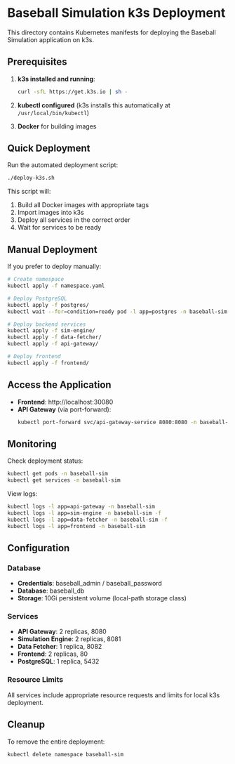 # Baseball Simulation k3s Deployment

This directory contains Kubernetes manifests for deploying the Baseball Simulation application on k3s.

## Prerequisites

1. **k3s installed and running**:
   ```bash
   curl -sfL https://get.k3s.io | sh -
   ```

2. **kubectl configured** (k3s installs this automatically at `/usr/local/bin/kubectl`)

3. **Docker** for building images

## Quick Deployment

Run the automated deployment script:

```bash
./deploy-k3s.sh
```

This script will:
1. Build all Docker images with appropriate tags
2. Import images into k3s
3. Deploy all services in the correct order
4. Wait for services to be ready

## Manual Deployment

If you prefer to deploy manually:

```bash
# Create namespace
kubectl apply -f namespace.yaml

# Deploy PostgreSQL
kubectl apply -f postgres/
kubectl wait --for=condition=ready pod -l app=postgres -n baseball-sim --timeout=300s

# Deploy backend services
kubectl apply -f sim-engine/
kubectl apply -f data-fetcher/
kubectl apply -f api-gateway/

# Deploy frontend
kubectl apply -f frontend/
```

## Access the Application

- **Frontend**: http://localhost:30080
- **API Gateway** (via port-forward): 
  ```bash
  kubectl port-forward svc/api-gateway-service 8080:8080 -n baseball-sim
  ```

## Monitoring

Check deployment status:
```bash
kubectl get pods -n baseball-sim
kubectl get services -n baseball-sim
```

View logs:
```bash
kubectl logs -l app=api-gateway -n baseball-sim
kubectl logs -l app=sim-engine -n baseball-sim -f
kubectl logs -l app=data-fetcher -n baseball-sim -f
kubectl logs -l app=frontend -n baseball-sim
```

## Configuration

### Database
- **Credentials**: baseball_admin / baseball_password
- **Database**: baseball_db
- **Storage**: 10Gi persistent volume (local-path storage class)

### Services
- **API Gateway**: 2 replicas, 8080
- **Simulation Engine**: 2 replicas, 8081
- **Data Fetcher**: 1 replica, 8082
- **Frontend**: 2 replicas, 80
- **PostgreSQL**: 1 replica, 5432

### Resource Limits
All services include appropriate resource requests and limits for local k3s deployment.

## Cleanup

To remove the entire deployment:
```bash
kubectl delete namespace baseball-sim
```